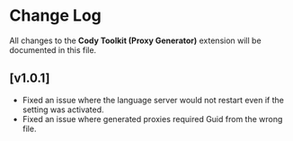 # Change Log

All changes to the **Cody Toolkit (Proxy Generator)** extension will be documented in this file.

## [v1.0.1]

-   Fixed an issue where the language server would not restart even if the setting was activated.
-   Fixed an issue where generated proxies required Guid from the wrong file.
